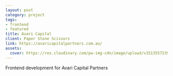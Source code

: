 ```yaml
---
layout: post
category: project
tags: 
- frontend
- featured
title: Avari Capital
client: Paper Stone Scissors
link: https://avaricapitalpartners.com.au/
assets:
  cover: https://res.cloudinary.com/pw-img-cdn/image/upload/v1513557239/okok/albumregistry-new-profile-2500w.jpg
---
```


Frontend development for Avari Capital Partners
